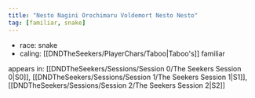 ```yaml
---
title: "Nesto Nagini Orochimaru Voldemort Nesto Nesto"
tag: [familiar, snake]
---
```

- race: snake
- caling: [[DNDTheSeekers/PlayerChars/Taboo|Taboo's]] familiar

appears in: [[DNDTheSeekers/Sessions/Session 0/The Seekers Session 0|S0]], [[DNDTheSeekers/Sessions/Session 1/The Seekers Session 1|S1]], [[DNDTheSeekers/Sessions/Session 2/The Seekers Session 2|S2]]   